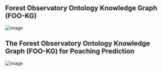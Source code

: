 ## Forest Observatory Ontology Knowledge Graph (FOO-KG)


![image](https://lucid.app/publicSegments/view/c9b26cae-d7f7-4c56-ba95-7a90882a2c22/image.png)



## The Forest Observatory Ontology Knowledge Graph (FOO-KG) for Poaching Prediction 

![image](https://lucid.app/publicSegments/view/52ed0585-a337-482a-8e30-12473953eb82/image.png)


